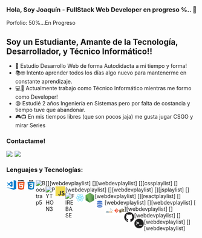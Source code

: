 ### Hola, Soy Joaquín - FullStack Web Developer en progreso %.. 👋

Porfolio: 50%...En Progreso

## Soy un Estudiante, Amante de la Tecnología, Desarrollador, y Técnico Informático!!

- 📙 Estudio Desarrollo Web de forma Autodidacta a mi tiempo y forma!
- 📚🤓 Intento aprender todos los días algo nuevo para mantenerme en constante aprendizaje.
- 💻🔧 Actualmente trabajo como Técnico Informático mientras me formo como Developer!
- 😪 Estudié 2 años Ingeniería en Sistemas pero por falta de costancia y tiempo tuve que abandonar.
- 🎮📺 En mis tiempos libres (que son pocos jaja) me gusta jugar CSGO y mirar Series

### Contactame!
<img align="left"  width="22px" src="https://cdn.jsdelivr.net/npm/simple-icons@v3/icons/linkedin.svg" target="_blank" />
<img align="left"  width="22px" src="https://cdn.jsdelivr.net/npm/simple-icons@v3/icons/instagram.svg" target="_blank" />

<br />

### Lenguajes y Tecnologías:

[<img align="left" alt="Visual Studio Code" width="26px" src="https://raw.githubusercontent.com/github/explore/80688e429a7d4ef2fca1e82350fe8e3517d3494d/topics/visual-studio-code/visual-studio-code.png" />][webdevplaylist]
[<img align="left" alt="HTML5" width="26px" src="https://raw.githubusercontent.com/github/explore/80688e429a7d4ef2fca1e82350fe8e3517d3494d/topics/html/html.png" />][webdevplaylist]
[<img align="left" alt="CSS3" width="26px" src="https://raw.githubusercontent.com/github/explore/80688e429a7d4ef2fca1e82350fe8e3517d3494d/topics/css/css.png" />][cssplaylist]
[<img align="left" alt="Boostrap5" width="26px" src="https://www.google.com/url?sa=i&url=https%3A%2F%2Flevelup.gitconnected.com%2Feverything-about-the-latest-bootstrap-release-bootstrap-5-b62676437d46&psig=AOvVaw2-EaZtUvlBsKQ_FiUDatx6&ust=1629320224083000&source=images&cd=vfe&ved=0CAsQjRxqFwoTCMCF1fz4uPICFQAAAAAdAAAAABAD" />][webdevplaylist]
[<img align="left" alt="PYTHON3" width="26px" src="https://www.google.com/url?sa=i&url=https%3A%2F%2Fes.wikipedia.org%2Fwiki%2FArchivo%3APython-logo-notext.svg&psig=AOvVaw05m7D4rkMSc8X5dCfjqKg_&ust=1629320324048000&source=images&cd=vfe&ved=0CAsQjRxqFwoTCMj--qz5uPICFQAAAAAdAAAAABAD" />][webdevplaylist]
[<img align="left" alt="JavaScript" width="26px" src="https://raw.githubusercontent.com/github/explore/80688e429a7d4ef2fca1e82350fe8e3517d3494d/topics/javascript/javascript.png" />][jsplaylist]
[<img align="left" alt="FIREBASE" width="26px" src="https://firebase.google.com/?hl=es-419" />][webdevplaylist]
[<img align="left" alt="React" width="26px" src="https://raw.githubusercontent.com/github/explore/80688e429a7d4ef2fca1e82350fe8e3517d3494d/topics/react/react.png" />][reactplaylist]
[<img align="left" alt="Node.js" width="26px" src="https://raw.githubusercontent.com/github/explore/80688e429a7d4ef2fca1e82350fe8e3517d3494d/topics/nodejs/nodejs.png" />][webdevplaylist]
[<img align="left" alt="SQL" width="26px" src="https://raw.githubusercontent.com/github/explore/80688e429a7d4ef2fca1e82350fe8e3517d3494d/topics/sql/sql.png" />][webdevplaylist]
[<img align="left" alt="MySQL" width="26px" src="https://raw.githubusercontent.com/github/explore/80688e429a7d4ef2fca1e82350fe8e3517d3494d/topics/mysql/mysql.png" />][webdevplaylist]
[<img align="left" alt="Git" width="26px" src="https://raw.githubusercontent.com/github/explore/80688e429a7d4ef2fca1e82350fe8e3517d3494d/topics/git/git.png" />][webdevplaylist]
[<img align="left" alt="GitHub" width="26px" src="https://raw.githubusercontent.com/github/explore/78df643247d429f6cc873026c0622819ad797942/topics/github/github.png" />][webdevplaylist]
[<img align="left" alt="Terminal" width="26px" src="https://raw.githubusercontent.com/github/explore/80688e429a7d4ef2fca1e82350fe8e3517d3494d/topics/terminal/terminal.png" />][webdevplaylist]

